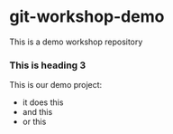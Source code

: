 # git-workshop-demo
This is a demo workshop repository


### This is heading 3
This is our demo project:

* it does this
* and this
* or this
